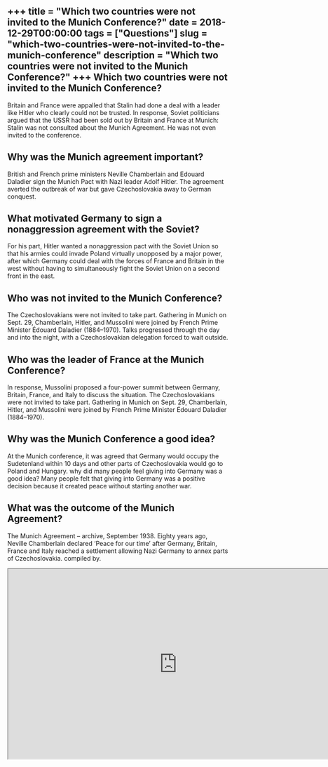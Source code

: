+++
title = "Which two countries were not invited to the Munich Conference?"
date = 2018-12-29T00:00:00
tags = ["Questions"]
slug = "which-two-countries-were-not-invited-to-the-munich-conference"
description = "Which two countries were not invited to the Munich Conference?"
+++
Which two countries were not invited to the Munich Conference?
--------------------------------------------------------------

Britain and France were appalled that Stalin had done a deal with a leader like Hitler who clearly could not be trusted. In response, Soviet politicians argued that the USSR had been sold out by Britain and France at Munich: Stalin was not consulted about the Munich Agreement. He was not even invited to the conference.

Why was the Munich agreement important?
---------------------------------------

British and French prime ministers Neville Chamberlain and Edouard Daladier sign the Munich Pact with Nazi leader Adolf Hitler. The agreement averted the outbreak of war but gave Czechoslovakia away to German conquest.

What motivated Germany to sign a nonaggression agreement with the Soviet?
-------------------------------------------------------------------------

For his part, Hitler wanted a nonaggression pact with the Soviet Union so that his armies could invade Poland virtually unopposed by a major power, after which Germany could deal with the forces of France and Britain in the west without having to simultaneously fight the Soviet Union on a second front in the east.

Who was not invited to the Munich Conference?
---------------------------------------------

The Czechoslovakians were not invited to take part. Gathering in Munich on Sept. 29, Chamberlain, Hitler, and Mussolini were joined by French Prime Minister Édouard Daladier (1884–1970). Talks progressed through the day and into the night, with a Czechoslovakian delegation forced to wait outside.

Who was the leader of France at the Munich Conference?
------------------------------------------------------

In response, Mussolini proposed a four-power summit between Germany, Britain, France, and Italy to discuss the situation. The Czechoslovakians were not invited to take part. Gathering in Munich on Sept. 29, Chamberlain, Hitler, and Mussolini were joined by French Prime Minister Édouard Daladier (1884–1970).

Why was the Munich Conference a good idea?
------------------------------------------

At the Munich conference, it was agreed that Germany would occupy the Sudetenland within 10 days and other parts of Czechoslovakia would go to Poland and Hungary. why did many people feel giving into Germany was a good idea? Many people felt that giving into Germany was a positive decision because it created peace without starting another war.

What was the outcome of the Munich Agreement?
---------------------------------------------

The Munich Agreement – archive, September 1938. Eighty years ago, Neville Chamberlain declared ‘Peace for our time’ after Germany, Britain, France and Italy reached a settlement allowing Nazi Germany to annex parts of Czechoslovakia. compiled by.

<iframe allow="accelerometer; autoplay; clipboard-write; encrypted-media; gyroscope; picture-in-picture" allowfullscreen="" class="__youtube_prefs__  epyt-is-override  no-lazyload" data-no-lazy="1" data-origheight="433" data-origwidth="770" data-skipgform_ajax_framebjll="" height="433" id="_ytid_27499" loading="lazy" src="https://www.youtube.com/embed/7VBlBekw3Uk?enablejsapi=1&autoplay=0&cc_load_policy=0&cc_lang_pref=&iv_load_policy=1&loop=0&modestbranding=0&rel=1&fs=1&playsinline=0&autohide=2&theme=dark&color=red&controls=1&" title="YouTube player" width="770"></iframe>